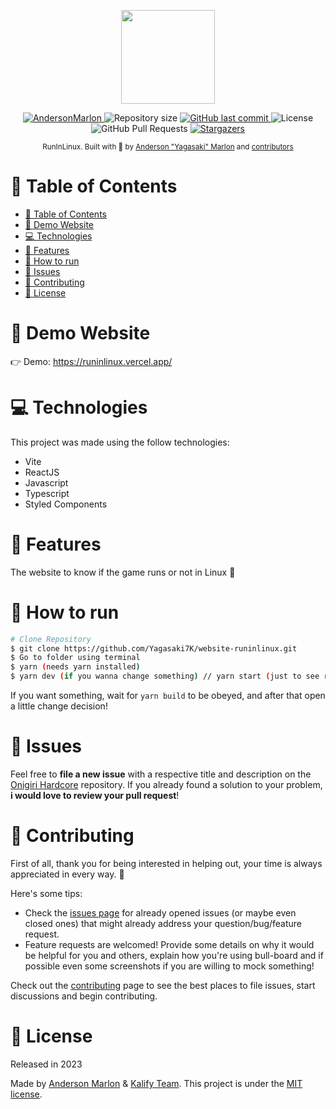 <p align="center">
   <img src="https://github.com/refined-github.png" width="150"/>
</p>

<p align="center">
   <a href="https://www.linkedin.com/in/andersonmarlon/">
      <img alt="AndersonMarlon" src="https://img.shields.io/badge/-AndersonMarlon-886ce4?style=flat&logo=Linkedin&logoColor=white" />
   </a>
  <img alt="Repository size" src="https://img.shields.io/github/repo-size/Yagasaki7K/website-runinlinux?color=886ce4">

  <a href="https://github.com/Yagasaki7K/website-runinlinux/commits/master">
    <img alt="GitHub last commit" src="https://img.shields.io/github/last-commit/Yagasaki7K/website-runinlinux?color=886ce4">
  </a>
  <img alt="License" src="https://img.shields.io/badge/license-MIT-886ce4">
  <img alt="GitHub Pull Requests" src="https://img.shields.io/github/issues-pr/Yagasaki7K/website-runinlinux?color=886ce4" />
  <a href="https://github.com/Yagasaki7K/website-runinlinux/stargazers">
    <img alt="Stargazers" src="https://img.shields.io/github/stars/Yagasaki7K/website-runinlinux?color=886ce4&logo=github">
  </a>
</p>

<div align="center">
  <sub>RunInLinux. Built with 💜 by
    <a href="https://github.com/Yagasaki7K">Anderson "Yagasaki" Marlon</a> and
    <a href="https://github.com/Yagasaki7K/website-runinlinux/graphs/contributors">
      contributors
    </a>
  </sub>
</div>

# 📌 Table of Contents

- [📌 Table of Contents](#-table-of-contents)
- [👀 Demo Website](#-demo-website)
- [💻 Technologies](#-technologies)
- [🚀 Features](#-features)
- [🚧 How to run](#-how-to-run)
- [🐛 Issues](#-issues)
- [🎉 Contributing](#-contributing)
- [📕 License](#-license)

# 👀 Demo Website

👉  Demo: https://runinlinux.vercel.app/

# 💻 Technologies

This project was made using the follow technologies:

* Vite
* ReactJS
* Javascript
* Typescript
* Styled Components

# 🚀 Features

The website to know if the game runs or not in Linux 🐧

# 🚧 How to run

```bash
# Clone Repository
$ git clone https://github.com/Yagasaki7K/website-runinlinux.git
$ Go to folder using terminal
$ yarn (needs yarn installed)
$ yarn dev (if you wanna change something) // yarn start (just to see running)
```

If you want something, wait for `yarn build` to be obeyed, and after that open a little change decision!

# 🐛 Issues

Feel free to **file a new issue** with a respective title and description on the [Onigiri Hardcore](https://github.com/Yagasaki7K/website-runinlinux/issues) repository. If you already found a solution to your problem, **i would love to review your pull request**!

# 🎉 Contributing

First of all, thank you for being interested in helping out, your time is always appreciated in every way. :100:

Here's some tips:

* Check the [issues page](https://github.com/Yagasaki7K/website-runinlinux/issues) for already opened issues (or maybe even closed ones) that might already address your question/bug/feature request.
* Feature requests are welcomed! Provide some details on why it would be helpful for you and others, explain how you're using bull-board and if possible even some screenshots if you are willing to mock something!

Check out the [contributing](./CONTRIBUTING.md) page to see the best places to file issues, start discussions and begin contributing.

# 📕 License

Released in 2023

Made by [Anderson Marlon](https://github.com/Yagasaki7K) & [Kalify Team](https://github.com/KalifyInc).
This project is under the [MIT license](./LICENSE).
